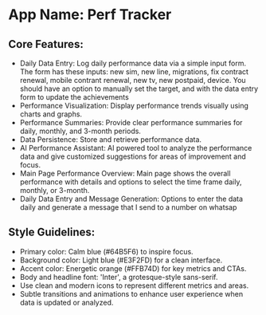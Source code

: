 # **App Name**: Perf Tracker

## Core Features:

- Daily Data Entry: Log daily performance data via a simple input form. The form has these inputs: new sim, new line, migrations, fix contract renewal, mobile contrant renewal, new tv, new postpaid, device. You should have an option to manually set the target, and with the data entry form to update the achievements
- Performance Visualization: Display performance trends visually using charts and graphs.
- Performance Summaries: Provide clear performance summaries for daily, monthly, and 3-month periods.
- Data Persistence: Store and retrieve performance data.
- AI Performance Assistant: AI powered tool to analyze the performance data and give customized suggestions for areas of improvement and focus.
- Main Page Performance Overview: Main page shows the overall performance with details and options to select the time frame daily, monthly, or 3-month.
- Daily Data Entry and Message Generation: Options to enter the data daily and generate a message that I send to a number on whatsap

## Style Guidelines:

- Primary color: Calm blue (#64B5F6) to inspire focus.
- Background color: Light blue (#E3F2FD) for a clean interface.
- Accent color: Energetic orange (#FFB74D) for key metrics and CTAs.
- Body and headline font: 'Inter', a grotesque-style sans-serif.
- Use clean and modern icons to represent different metrics and areas.
- Subtle transitions and animations to enhance user experience when data is updated or analyzed.